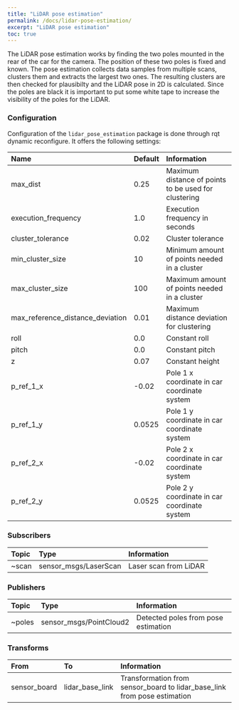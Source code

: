 ```yaml
---
title: "LiDAR pose estimation"
permalink: /docs/lidar-pose-estimation/
excerpt: "LiDAR pose estimation"
toc: true
---
```

The LiDAR pose estimation works by finding the two poles mounted in the rear of the car for the camera. The position of these two poles is fixed and known. The pose estimation collects data samples from multiple scans, clusters them and extracts the largest two ones. The resulting clusters are then checked for plausibilty and the LiDAR pose in 2D is calculated. Since the poles are black it is important to put some white tape to increase the visibility of the poles for the LiDAR.

### Configuration
Configuration of the `lidar_pose_estimation` package is done through rqt dynamic reconfigure. It offers the following settings:

| Name                             | Default | Information                                          |
|:---------------------------------|:--------|:-----------------------------------------------------|
| max_dist                         | 0.25    | Maximum distance of points to be used for clustering |
| execution_frequency              | 1.0     | Execution frequency in seconds                       |
| cluster_tolerance                | 0.02    | Cluster tolerance                                    |
| min_cluster_size                 | 10      | Minimum amount of points needed in a cluster         |
| max_cluster_size                 | 100     | Maximum amount of points needed in a cluster         |
| max_reference_distance_deviation | 0.01    | Maximum distance deviation for clustering            |
| roll                             | 0.0     | Constant roll                                        |
| pitch                            | 0.0     | Constant pitch                                       |
| z                                | 0.07    | Constant height                                      |
| p_ref_1_x                        | -0.02   | Pole 1 x coordinate in car coordinate system         |
| p_ref_1_y                        | 0.0525  | Pole 1 y coordinate in car coordinate system         |
| p_ref_2_x                        | -0.02   | Pole 2 x coordinate in car coordinate system         |
| p_ref_2_y                        | 0.0525  | Pole 2 y coordinate in car coordinate system         |

### Subscribers

| Topic           | Type                          | Information                    |
|:----------------|:------------------------------|:-------------------------------|
| ~scan           | sensor_msgs/LaserScan         | Laser scan from LiDAR          |

### Publishers

| Topic  | Type                    | Information                         |
|:-------|:------------------------|:------------------------------------|
| ~poles | sensor_msgs/PointCloud2 | Detected poles from pose estimation |

### Transforms

| From         | To              | Information                                                              |
|:-------------|:----------------|:-------------------------------------------------------------------------|
| sensor_board | lidar_base_link | Transformation from sensor_board to lidar_base_link from pose estimation |

